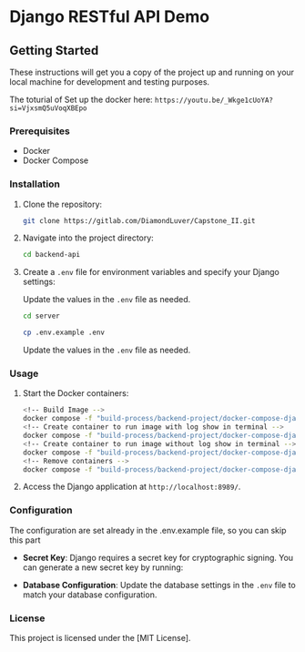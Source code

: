 # Django RESTful API Demo

## Getting Started

These instructions will get you a copy of the project up and running on your local machine for development and testing purposes.

The toturial of Set up the docker here:
`https://youtu.be/_Wkge1cUoYA?si=VjxsmQ5uVoqXBEpo`
### Prerequisites

- Docker
- Docker Compose

### Installation

1. Clone the repository:

   ```bash
   git clone https://gitlab.com/DiamondLuver/Capstone_II.git
   ```

2. Navigate into the project directory:

   ```bash
   cd backend-api
   ```

3. Create a `.env` file for environment variables and specify your Django settings:

   Update the values in the `.env` file as needed.

   ```bash
   cd server
   ```

   ```bash
   cp .env.example .env
   ```

   Update the values in the `.env` file as needed.

### Usage

1. Start the Docker containers:

   ```bash
   <!-- Build Image -->
   docker compose -f "build-process/backend-project/docker-compose-django-backend.yml" build
   <!-- Create container to run image with log show in terminal -->
   docker compose -f "build-process/backend-project/docker-compose-django-backend.yml" up
   <!-- Create container to run image without log show in terminal -->
   docker compose -f "build-process/backend-project/docker-compose-django-backend.yml" up -d
   <!-- Remove containers -->
   docker compose -f "build-process/backend-project/docker-compose-django-backend.yml" down
   ```

2. Access the Django application at `http://localhost:8989/`.

### Configuration
   The configuration are set already in the .env.example file, so you can skip this part
- **Secret Key**: Django requires a secret key for cryptographic signing. You can generate a new secret key by running:

- **Database Configuration**: Update the database settings in the `.env` file to match your database configuration.

### License

This project is licensed under the [MIT License].


